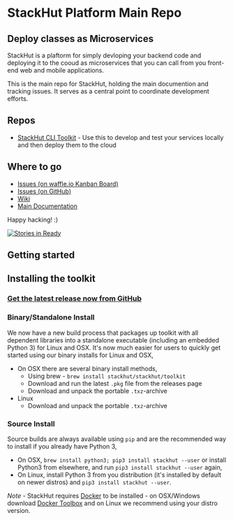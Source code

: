 # StackHut Platform Main Repo
## Deploy classes as Microservices

StackHut is a plaftorm for simply devloping your backend code and deploying it to the cooud as microservices that you can call from you front-end web and mobile applications.

This is the main repo for StackHut, holding the main documention and tracking issues. It serves as a central point to coordinate development efforts.

## Repos

* [StackHut CLI Toolkit](https://github.com/StackHut/stackhut-toolkit) - Use this to develop and test your services locally and then deploy them to the cloud

## Where to go

* [Issues (on waffle.io Kanban Board)](http://waffle.io/StackHut/StackHut)
* [Issues (on GitHub)](https://github.com/StackHut/StackHut/issues)
* [Wiki](https://github.com/StackHut/StackHut/wiki)
* [Main Documentation](http://stackhut.readthedocs.org)

Happy hacking! :)

[![Stories in Ready](https://badge.waffle.io/StackHut/StackHut.svg?label=ready&title=Ready)](http://waffle.io/StackHut/StackHut)

## Getting started

## Installing the toolkit

### [Get the latest release now from GitHub](https://github.com/StackHut/stackhut-toolkit/releases)

### Binary/Standalone Install

We now have a new build process that packages up toolkit with all dependent libraries into a standalone executable (including an embedded Python 3) for Linux and OSX. It's now much easier for users to quickly get started using our binary installs for Linux and OSX,
 * On OSX there are several binary install methods,
    * Using brew - `brew install stackhut/stackhut/toolkit`
    * Download and run the latest `.pkg` file from the releases page
    * Download and unpack the portable `.txz`-archive
 * Linux
    * Download and unpack the portable `.txz`-archive

### Source Install

Source builds are always available using `pip` and are the recommended way to install if you already have Python 3,

 * On OSX, `brew install python3; pip3 install stackhut --user` or install Python3 from elsewhere, and run `pip3 install stackhut --user` again,
 * On Linux, install Python 3 from you distribution (it's installed by default on newer distros) and `pip3 install stackhut --user`.

_Note_ - StackHut requires [Docker](www.docker.com) to be installed  - on OSX/Windows download [Docker Toolbox](https://www.docker.com/docker-toolbox) and on Linux we recommend using your distro version.
